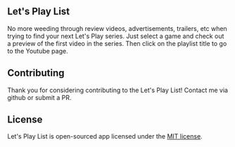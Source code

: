 ## Let's Play List

No more weeding through review videos, advertisements, trailers, etc when trying to find your next Let's Play series. Just select a game and check out a preview of the first video in the series. Then click on the playlist title to go to the Youtube page.

## Contributing

Thank you for considering contributing to the Let's Play List! Contact me via github or submit a PR.

## License

Let's Play List is open-sourced app licensed under the [MIT license](http://opensource.org/licenses/MIT).
